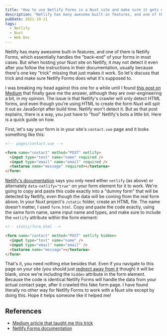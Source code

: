 ```yaml
---
title: "How to use Netlify Forms in a Nuxt site and make sure it gets detected"
description: "Netlify has many awesome built-in features, and one of them is Netlify Forms, which essentially handles the back-end of your forms in most cases. But when hosting your Nuxt site on Netlify, it may not detect it even after you follow the instructions in their documentation, usually because there's one key trick missing that just makes it work. So let's discuss that trick and make sure Netlify Forms does what it's supposed to."
pubDate: 2021-10-11
tags:
  - Netlify
  - Nuxt
  - Web Dev
---
```


Netlify has many awesome built-in features, and one of them is Netlify Forms, which essentially handles the "back-end" of your forms in most cases. But when hosting your Nuxt site on Netlify, it may not detect it even after you follow the instructions in their documentation, usually because there's one key "trick" missing that just makes it work. So let's discuss that trick and make sure Netlify Forms does what it's supposed to.

I was breaking my head against this one for a while until I found <a href="https://medium.com/@kimbjrkman/adding-netlify-forms-on-your-nuxt-website-20ffba3e5ba8" target="_blank">this post on Medium</a> that finally gave me the answer, although they are over-engineering a bit, in my opinion. The issue is that Netlify's crawler will only detect HTML forms, and even though you're using HTML to create the form Nuxt will spit it out as JavaScript after build time. Netlify won't detect it. But as that post explains, there is a way, you just have to "fool" Netlify's bots a little bit. Here is a quick guide on how.

First, let's say your form is in your site's `contact.vue` page and it looks something like this:

```html
<!-- pages/contact.vue -->

<form name="contact" method="POST" netlify>
  <input type="text" name="name" required />
  <input type="email" name="email" required />
  <textarea name="message" required></textarea>
</form>
```

<a href="https://docs.netlify.com/forms/setup/" target="_blank">Netlify's documentation</a> says you only need either `netlify` (as above) or alternately `data-netlify="true"` on your form element for it to work. We're going to copy and paste this code exactly into a "dummy form" that will be detected by Netlify, even though the data will be coming from the real form above. In your Nuxt project's `/static` folder, create an HTML file. The name doesn't matter, I used `form.html`. Copy and paste the code exactly, using the same form name, same input name and types, and make sure to include the `netlify` attribute within the form element:

```html
<!-- static/form.html -->

<form name="contact" method="POST" netlify hidden>
  <input type="text" name="name" />
  <input type="email" name="email" />
  <textarea name="message"></textarea>
</form>
```

That's it, you need nothing else besides that. Even if you navigate to this page on your site (you should just <a href="https://docs.netlify.com/routing/redirects/" target="_blank">redirect away from it</a> though) it will be blank, since we're including the `hidden` attribute in the form element. Because the code is identical Netlify Forms will handle the data from your actual contact page, after it crawled this fake form page. I have found literally no other way for Netlify Forms to work with a Nuxt site except by doing this. Hope it helps someone like it helped me!

## References

- <a href="https://medium.com/@kimbjrkman/adding-netlify-forms-on-your-nuxt-website-20ffba3e5ba8" target="_blank" rel="noopener noreferrer">Medium article that taught me this trick</a>
- <a href="https://docs.netlify.com/forms/setup/" target="_blank">Netlify Forms documentation</a>
